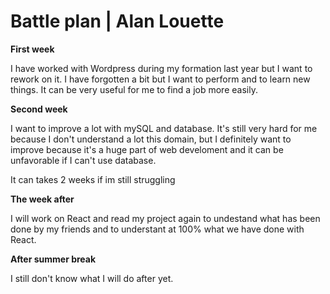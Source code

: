 # Battle plan | Alan Louette

**First week**

I have worked with Wordpress during my formation last year but I want to rework on it. I have forgotten a bit but I want to perform and to learn new things. It can be very useful for me to find a  job more easily.

**Second week**

I want to improve a lot with mySQL and database. It's still very hard for me because I don't understand a lot this domain, but I definitely want to improve because it's a huge part of web develoment and it can be unfavorable if I can't use database. 

It can takes 2 weeks if im still struggling

**The week after**

I will work on React and read my project again to undestand what has been done by my friends and to understant at 100% what we have done with React.

**After summer break**

I still don't know what I will do after yet.


